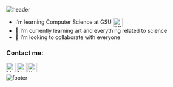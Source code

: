 ![header](https://capsule-render.vercel.app/api?type=wave&color=gradient&height=300&section=header&text=Huy%20Truong&fontSize=80)

- I’m learning Computer Science at GSU <img align="center" alt="GSU" width="25px" src="https://cdn.discordapp.com/attachments/648862760540569603/837392741330714624/LogoCircle3spot_rgb3.png" />
- 📡  I’m currently learning art and everything related to science 
- 💞️ I’m looking to collaborate with everyone

### Contact me:

[<img align="left" alt="Huy Truong | Facebook" width="25px" src="https://cdn.discordapp.com/attachments/786940754147672084/837399326799298610/Facebook.png" />][facebook]
[<img align="left" alt="Huy Truong | Instagram" width="25px" src="https://cdn.discordapp.com/attachments/786940754147672084/837399331979919360/Insta.png" />][instagram]
[<img align="left" alt="Huy Truong | Linkedin" width="25px" src="https://cdn.discordapp.com/attachments/786940754147672084/837399325566304276/Linkedln.png" />][linkedin]
<br />

<!---
huygiatrng/huygiatrng is a ✨ special ✨ repository because its `README.md` (this file) appears on your GitHub profile.
You can click the Preview link to take a look at your changes.
--->

[facebook]: https://www.facebook.com/zwtrng.vn2711/
[instagram]: https://www.instagram.com/huytrng.d0n3/
[linkedin]: https://www.linkedin.com/in/huy-truong-10b4aa199/

![footer](https://capsule-render.vercel.app/api?type=wave&color=gradient&height=300&section=footer&text=ZaWee&fontSize=80)
